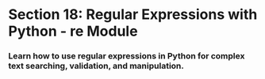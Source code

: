 # Section 18: Regular Expressions with Python - re Module
### Learn how to use regular expressions in Python for complex text searching, validation, and manipulation.